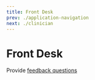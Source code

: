 ```yaml
---
title: Front Desk
prev: ./application-navigation
next: ./clinician
---
```


# Front Desk

Provide [feedback questions](./feedback-questions.md)
